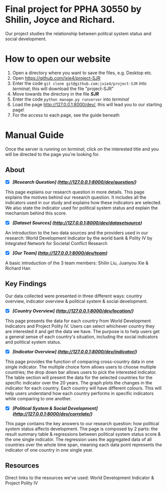 # Final project for PPHA 30550 by Shilin, Joyce and Richard.

Our project studies the relationship between politcal system status and social development.


How to open our website
======
1. Open a directory where you want to save the files, e.g. Desktop etc.
2. Open https://github.com/jxie4/project-SJR
3. Enter the code `git clone git@github.com:jxie4/project-SJR` into _terminal_; this will download the file "project-SJR"
4. Move towards the directory in the file ___SJR___
5. Enter the code `python manage.py runserver` into _terminal_
6. Load the page http://127.0.0.1:8000/dev/, this will lead you to our starting page!
7. For the access to each page, see the guide beneath

Manual Guide
======
Once the server is running on _terminal_, click on the interested title and you will be directed to the page you're looking for.


## About

- [x] ___[Research Question] (http://127.0.0.1:8000/dev/question/)___

This page explains our research question in more details. This page explains the motives behind our research question. It includes all the indicators used in our study and explains how these indicators are selected. We also state the indicator used for political system status and explain the mechanism behind this score.


- [x] ___[Dataset Sources] (http://127.0.0.1:8000/dev/datasetsource)___

An introduction to the two data sources and the providers used in our research: World Development Indicator by the world bank & Polity IV by Integrated Network for Societal Conflict Research

- [x] ___[Our Team] (http://127.0.0.1:8000/dev/team)___

A basic introduction of the 3 team members: Shilin Liu, Juanyou Xie & Richard Han

## Key Findings
Our data collected were presented in three different ways: country overview, indicator overview & political system & social development.

- [x] ___[Country Overview] (http://127.0.0.1:8000/dev/location/)___

This page presents the data for each country from World Development Indicators and Project Polity IV. Users can select whichever country they are interested it and get the data we have. The purpose is to help users get a general sense of each country's situation, including the social indicators and political system status.


- [x] ___[Indicator Overview] (http://127.0.0.1:8000/dev/indicator/)___

This page provides the function of comparing cross-country data in one single indicator. The multiple choice form allows users to choose multiple countries; the drop down bar allows users to pick the interested indicator.
The table section will present the data for the selected countries for the specific indicator over the 20 years.
The graph plots the changes in the indicator for each country. Each country will have different colours.
This will help users understand how each country performs in specific indicators while comparing to one another.

- [x]  ___[Political System & Social Development] (http://127.0.0.1:8000/dev/correlate/)___

This page contains the key answers to our research question: how political system status affects development.
The page is composed by 2 parts: the result summary table & regressions between political system status score & the one single indicator.
The regression uses the aggregated data of all countries over the whole time span, meaning each data point represents the indicator of one country in one single year.

##  Resources
Direct links to the resources we've used: World Development Indicator & Project Polity IV
